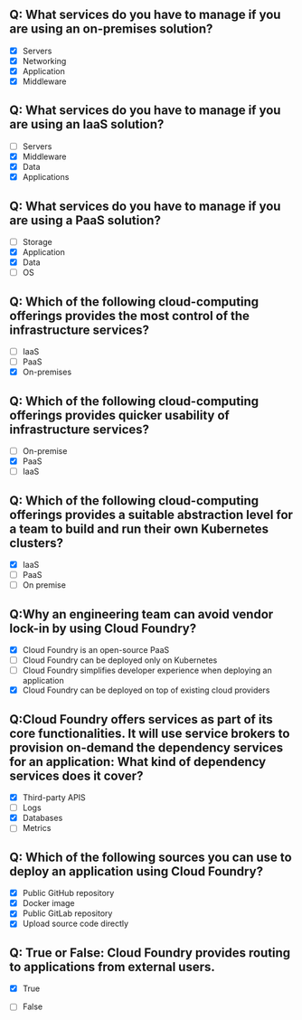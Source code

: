## Q: What services do you have to manage if you are using an on-premises solution?
- [x] Servers
- [x] Networking
- [x] Application
- [x] Middleware

## Q: What services do you have to manage if you are using an IaaS solution?
- [ ] Servers
- [x] Middleware
- [x] Data
- [x] Applications

## Q: What services do you have to manage if you are using a PaaS solution?
- [ ] Storage
- [x] Application
- [x] Data
- [ ] OS

## Q: Which of the following cloud-computing offerings provides the most control of the infrastructure services?
- [ ] IaaS
- [ ] PaaS
- [x] On-premises

## Q: Which of the following cloud-computing offerings provides quicker usability of infrastructure services?
- [ ] On-premise
- [x] PaaS
- [ ] IaaS

## Q: Which of the following cloud-computing offerings provides a suitable abstraction level for a team to build and run their own Kubernetes clusters?
- [x] IaaS
- [ ] PaaS
- [ ] On premise

## Q:Why an engineering team can avoid vendor lock-in by using Cloud Foundry?
- [x] Cloud Foundry is an open-source PaaS
- [ ] Cloud Foundry can be deployed only on Kubernetes
- [ ] Cloud Foundry simplifies developer experience when deploying an application
- [x] Cloud Foundry can be deployed on top of existing cloud providers

## Q:Cloud Foundry offers services as part of its core functionalities. It will use service brokers to provision on-demand the dependency services for an application: What kind of dependency services does it cover?
- [x] Third-party APIS
- [ ] Logs
- [x] Databases
- [ ] Metrics

## Q: Which of the following sources you can use to deploy an application using Cloud Foundry?
- [x] Public GitHub repository
- [x] Docker image
- [x] Public GitLab repository
- [x] Upload source code directly

## Q: True or False: Cloud Foundry provides routing to applications from external users.
- [x] True
- [ ] False









